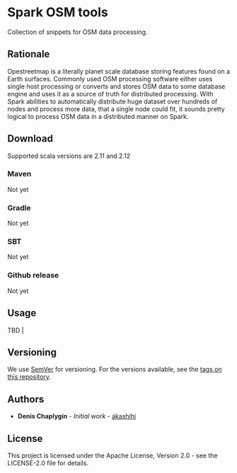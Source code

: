 # Spark OSM tools

Collection of snippets for OSM data processing.

## Rationale

Opestreetmap is a literally planet scale database storing features found on a Earth surfaces. Commonly used OSM processing software
either uses single host processing or converts and stores OSM data to some database engine and uses it as a source of truth for distributed
processing. With Spark abilities to automatically distribute huge dataset over hundreds of nodes and process more data, that a
single node could fit, it sounds pretty logical to process OSM data in a distributed manner on Spark.
  
## Download

Supported scala versions are 2.11 and 2.12

### Maven 
        
Not yet
        
### Gradle

Not yet
        
### SBT 
                        
Not yet
        
### Github release

Not yet
        
## Usage                
        
TBD
                         |
## Versioning

We use [SemVer](http://semver.org/) for versioning. For the versions available, see the [tags on this repository](https://github.com/woltapp/spark-osm-reader/tags). 

## Authors

* **Denis Chaplygin** - *Initial work* - [akashihi](https://github.com/akashihi)

## License

This project is licensed under the Apache License, Version 2.0 - see the LICENSE-2.0 file for details.
